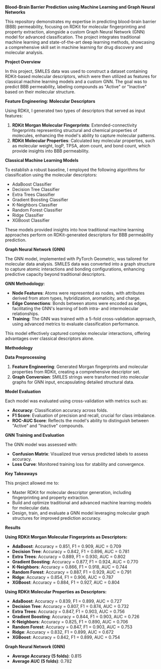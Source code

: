 **Blood-Brain Barrier Prediction using Machine Learning and Graph Neural Networks**

This repository demonstrates my expertise in predicting blood-brain barrier (BBB) permeability, focusing on RDKit for molecular fingerprinting and property extraction, alongside a custom Graph Neural Network (GNN) model for advanced classification. The project integrates traditional machine learning and state-of-the-art deep learning methods, showcasing a comprehensive skill set in machine learning for drug discovery and molecular analysis.

**Project Overview**

In this project, SMILES data was used to construct a dataset containing RDKit-based molecular descriptors, which were then utilized as features for classical machine learning models and a custom GNN. The goal was to predict BBB permeability, labeling compounds as "Active" or "Inactive" based on their molecular structure.

**Feature Engineering: Molecular Descriptors**

Using RDKit, I generated two types of descriptors that served as input features:

1. **RDKit Morgan Molecular Fingerprints**: Extended-connectivity fingerprints representing structural and chemical properties of molecules, enhancing the model's ability to capture molecular patterns.
2. **RDKit Molecular Properties**: Calculated key molecular properties, such as molecular weight, logP, TPSA, atom count, and bond count, which provide insights into BBB permeability.

**Classical Machine Learning Models**

To establish a robust baseline, I employed the following algorithms for classification using the molecular descriptors:

- AdaBoost Classifier
- Decision Tree Classifier
- Extra Trees Classifier
- Gradient Boosting Classifier
- K-Neighbors Classifier
- Random Forest Classifier
- Ridge Classifier
- XGBoost Classifier

These models provided insights into how traditional machine learning approaches perform on RDKit-generated descriptors for BBB permeability prediction.

**Graph Neural Network (GNN)**

The GNN model, implemented with PyTorch Geometric, was tailored for molecular data analysis. SMILES data was converted into a graph structure to capture atomic interactions and bonding configurations, enhancing predictive capacity beyond traditional descriptors.

**GNN Methodology:**

- **Node Features**: Atoms were represented as nodes, with attributes derived from atom types, hybridization, aromaticity, and charge.
- **Edge Connections**: Bonds between atoms were encoded as edges, facilitating the GNN's learning of both intra- and intermolecular relationships.
- **Training**: The GNN was trained with a 5-fold cross-validation approach, using advanced metrics to evaluate classification performance.

This model effectively captured complex molecular interactions, offering advantages over classical descriptors alone.

**Methodology**

**Data Preprocessing**

1. **Feature Engineering**: Generated Morgan fingerprints and molecular properties from RDKit, creating a comprehensive descriptor set.
2. **Graph Conversion**: SMILES strings were transformed into molecular graphs for GNN input, encapsulating detailed structural data.

**Model Evaluation**

Each model was evaluated using cross-validation with metrics such as:

- **Accuracy**: Classification accuracy across folds.
- **F1 Score**: Evaluation of precision and recall, crucial for class imbalance.
- **ROC-AUC Score**: Reflects the model's ability to distinguish between "Active" and "Inactive" compounds.

**GNN Training and Evaluation**

The GNN model was assessed with:

- **Confusion Matrix**: Visualized true versus predicted labels to assess accuracy.
- **Loss Curve**: Monitored training loss for stability and convergence.

**Key Takeaways**

This project allowed me to:

- Master RDKit for molecular descriptor generation, including fingerprinting and property extraction.
- Build and optimize traditional and advanced machine learning models for molecular data.
- Design, train, and evaluate a GNN model leveraging molecular graph structures for improved prediction accuracy.

**Results**

**Using RDKit Morgan Molecular Fingerprints as Descriptors:**

- **AdaBoost**: Accuracy = 0.851, F1 = 0.909, AUC = 0.709
- **Decision Tree**: Accuracy = 0.842, F1 = 0.896, AUC = 0.781
- **Extra Trees**: Accuracy = 0.889, F1 = 0.930, AUC = 0.802
- **Gradient Boosting**: Accuracy = 0.877, F1 = 0.924, AUC = 0.770
- **K-Neighbors**: Accuracy = 0.866, F1 = 0.918, AUC = 0.744
- **Random Forest**: Accuracy = 0.887, F1 = 0.929, AUC = 0.791
- **Ridge**: Accuracy = 0.854, F1 = 0.906, AUC = 0.787
- **XGBoost**: Accuracy = 0.884, F1 = 0.927, AUC = 0.804

**Using RDKit Molecular Properties as Descriptors:**

- **AdaBoost**: Accuracy = 0.839, F1 = 0.899, AUC = 0.727
- **Decision Tree**: Accuracy = 0.807, F1 = 0.874, AUC = 0.732
- **Extra Trees**: Accuracy = 0.847, F1 = 0.903, AUC = 0.756
- **Gradient Boosting**: Accuracy = 0.844, F1 = 0.903, AUC = 0.726
- **K-Neighbors**: Accuracy = 0.825, F1 = 0.890, AUC = 0.706
- **Random Forest**: Accuracy = 0.847, F1 = 0.903, AUC = 0.753
- **Ridge**: Accuracy = 0.832, F1 = 0.899, AUC = 0.672
- **XGBoost**: Accuracy = 0.842, F1 = 0.899, AUC = 0.754

**Graph Neural Network (GNN)**

- **Average Accuracy (5 folds)**: 0.815
- **Average AUC (5 folds)**: 0.782
